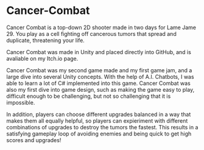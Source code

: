 # Cancer-Combat

Cancer Combat is a top-down 2D shooter made in two days for
Lame Jame 29. You play as a cell fighting off
cancerous tumors that spread and duplicate,
threatening your life.

Cancer Combat was made in Unity and placed directly into GitHub,
and is avaliable on my Itch.io page.

Cancer Combat was my second game made and my first game jam,
and a large dive into several Unity concepts. With the help
of A.I. Chatbots, I was able to learn a lot of C# implemented
into this game. Cancer Combat was also my first dive into game
design, such as making the game easy to play, difficult enough
to be challenging, but not so challenging that it is impossible.

In addition, players can choose different upgrades balanced in
a way that makes them all equally helpful, so players can expieriment
with different combinations of upgrades to destroy the tumors the fastest.
This results in a satisfying gameplay loop of avoiding enemies
and being quick to get high scores and upgrades!
